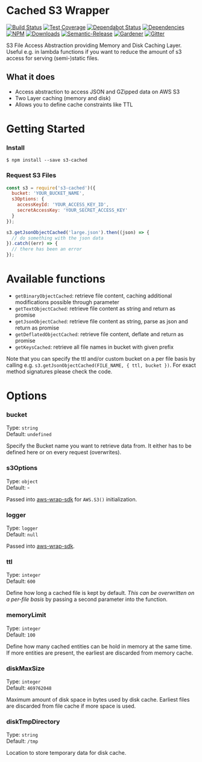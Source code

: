 # Cached S3 Wrapper

[![Build Status](https://img.shields.io/travis/simlu/s3-cached/master.svg)](https://travis-ci.org/simlu/s3-cached)
[![Test Coverage](https://img.shields.io/coveralls/simlu/s3-cached/master.svg)](https://coveralls.io/github/simlu/s3-cached?branch=master)
[![Dependabot Status](https://api.dependabot.com/badges/status?host=github&repo=simlu/s3-cached)](https://dependabot.com)
[![Dependencies](https://david-dm.org/simlu/s3-cached/status.svg)](https://david-dm.org/simlu/s3-cached)
[![NPM](https://img.shields.io/npm/v/s3-cached.svg)](https://www.npmjs.com/package/s3-cached)
[![Downloads](https://img.shields.io/npm/dt/s3-cached.svg)](https://www.npmjs.com/package/s3-cached)
[![Semantic-Release](https://github.com/blackflux/js-gardener/blob/master/assets/icons/semver.svg)](https://github.com/semantic-release/semantic-release)
[![Gardener](https://github.com/blackflux/js-gardener/blob/master/assets/badge.svg)](https://github.com/blackflux/js-gardener)
[![Gitter](https://github.com/simlu/js-gardener/blob/master/assets/icons/gitter.svg)](https://gitter.im/simlu/s3-cached)

S3 File Access Abstraction providing Memory and Disk Caching Layer. Useful e.g. in lambda functions if you want to reduce the amount of s3 access for serving (semi-)static files.

## What it does

- Access abstraction to access JSON and GZipped data on AWS S3
- Two Layer caching (memory and disk)
- Allows you to define cache constraints like TTL

# Getting Started

### Install

    $ npm install --save s3-cached

### Request S3 Files

<!-- eslint-disable import/no-extraneous-dependencies, import/no-unresolved -->
```javascript
const s3 = require('s3-cached')({
  bucket: 'YOUR_BUCKET_NAME',
  s3Options: {
    accessKeyId: 'YOUR_ACCESS_KEY_ID',
    secretAccessKey: 'YOUR_SECRET_ACCESS_KEY'
  }
});

s3.getJsonObjectCached('large.json').then((json) => {
  // do something with the json data
}).catch((err) => {
  // there has been an error
});
```

# Available functions

- `getBinaryObjectCached`: retrieve file content, caching additional modifications possible through parameter
- `getTextObjectCached`: retrieve file content as string and return as promise
- `getJsonObjectCached`: retrieve file content as string, parse as json and return as promise
- `getDeflatedObjectCached`: retrieve file content, deflate and return as promise
- `getKeysCached`: retrieve all file names in bucket with given prefix

Note that you can specify the ttl and/or custom bucket on a per file basis by calling 
e.g. `s3.getJsonObjectCached(FILE_NAME, { ttl, bucket })`. For exact method signatures please check the code.

# Options

### bucket

Type: `string`<br>
Default: `undefined`

Specify the Bucket name you want to retrieve data from. It either has to be defined here or on every request (overwrites).

### s3Options

Type: `object`<br>
Default: -

Passed into [aws-wrap-sdk](https://github.com/simlu/aws-sdk-wrap) for `AWS.S3()` initialization.

### logger

Type: `logger`<br>
Default: `null`

Passed into [aws-wrap-sdk](https://github.com/simlu/aws-sdk-wrap).

### ttl

Type: `integer`<br>
Default: `600`

Define how long a cached file is kept by default. *This can be overwritten on a per-file basis* by passing a second parameter into the function.

### memoryLimit

Type: `integer`<br>
Default: `100`

Define how many cached entities can be hold in memory at the same time. If more entities are present, the earliest are discarded from memory cache.

### diskMaxSize

Type: `integer`<br>
Default: `469762048`

Maximum amount of disk space in bytes used by disk cache. Earliest files are discarded from file cache if more space is used.

### diskTmpDirectory

Type: `string`<br>
Default: `/tmp`

Location to store temporary data for disk cache.
